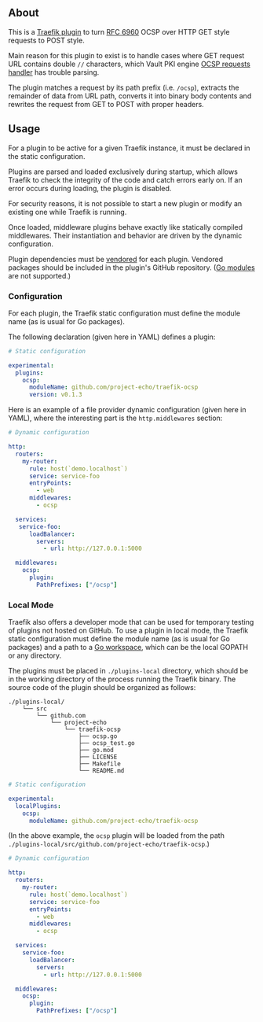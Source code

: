 
## About

This is a [Traefik plugin](https://plugins.traefik.io/create) to turn [RFC 6960](https://datatracker.ietf.org/doc/html/rfc6960#appendix-A.1) OCSP over HTTP GET style requests to POST style.

Main reason for this plugin to exist is to handle cases where GET request URL contains double `//` characters, which Vault PKI engine [OCSP requests handler](https://developer.hashicorp.com/vault/api-docs/secret/pki#ocsp-request) has trouble parsing.

The plugin matches a request by its path prefix (i.e. `/ocsp`), extracts the remainder of data from URL path, converts it into binary body contents and rewrites the request from GET to POST with proper headers.

## Usage

For a plugin to be active for a given Traefik instance, it must be declared in the static configuration.

Plugins are parsed and loaded exclusively during startup, which allows Traefik to check the integrity of the code and catch errors early on.
If an error occurs during loading, the plugin is disabled.

For security reasons, it is not possible to start a new plugin or modify an existing one while Traefik is running.

Once loaded, middleware plugins behave exactly like statically compiled middlewares.
Their instantiation and behavior are driven by the dynamic configuration.

Plugin dependencies must be [vendored](https://golang.org/ref/mod#vendoring) for each plugin.
Vendored packages should be included in the plugin's GitHub repository. ([Go modules](https://blog.golang.org/using-go-modules) are not supported.)

### Configuration

For each plugin, the Traefik static configuration must define the module name (as is usual for Go packages).

The following declaration (given here in YAML) defines a plugin:

```yaml
# Static configuration

experimental:
  plugins:
    ocsp:
      moduleName: github.com/project-echo/traefik-ocsp
      version: v0.1.3
```

Here is an example of a file provider dynamic configuration (given here in YAML), where the interesting part is the `http.middlewares` section:

```yaml
# Dynamic configuration

http:
  routers:
    my-router:
      rule: host(`demo.localhost`)
      service: service-foo
      entryPoints:
        - web
      middlewares:
        - ocsp

  services:
   service-foo:
      loadBalancer:
        servers:
          - url: http://127.0.0.1:5000

  middlewares:
    ocsp:
      plugin:
        PathPrefixes: ["/ocsp"]
```

### Local Mode

Traefik also offers a developer mode that can be used for temporary testing of plugins not hosted on GitHub.
To use a plugin in local mode, the Traefik static configuration must define the module name (as is usual for Go packages) and a path to a [Go workspace](https://golang.org/doc/gopath_code.html#Workspaces), which can be the local GOPATH or any directory.

The plugins must be placed in `./plugins-local` directory,
which should be in the working directory of the process running the Traefik binary.
The source code of the plugin should be organized as follows:

```
./plugins-local/
    └── src
        └── github.com
            └── project-echo
                └── traefik-ocsp
                    ├── ocsp.go
                    ├── ocsp_test.go
                    ├── go.mod
                    ├── LICENSE
                    ├── Makefile
                    └── README.md
```

```yaml
# Static configuration

experimental:
  localPlugins:
    ocsp:
      moduleName: github.com/project-echo/traefik-ocsp
```

(In the above example, the `ocsp` plugin will be loaded from the path `./plugins-local/src/github.com/project-echo/traefik-ocsp`.)

```yaml
# Dynamic configuration

http:
  routers:
    my-router:
      rule: host(`demo.localhost`)
      service: service-foo
      entryPoints:
        - web
      middlewares:
        - ocsp

  services:
    service-foo:
      loadBalancer:
        servers:
          - url: http://127.0.0.1:5000

  middlewares:
    ocsp:
      plugin:
        PathPrefixes: ["/ocsp"]
```
